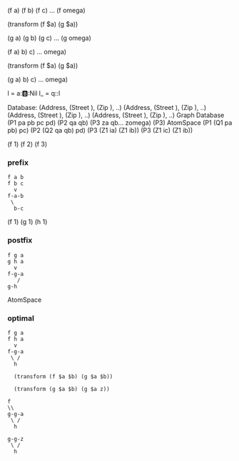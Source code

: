 


(f a)
(f b)
(f c)
...
(f omega)

(transform (f $a) (g $a))


(g a)
(g b)
(g c)
...
(g omega)






(f a)
   b)
   c)
...
   omega)

(transform (f $a) (g $a))


(g a)
   b)
   c)
...
   omega)



l = a::b::Nil
l_ = q::l





Database:
(Address, (Street <name>), (Zip <zip>), ..)
(Address, (Street <name>), (Zip <zip>), ..)
(Address, (Street <name>), (Zip <zip>), ..)
(Address, (Street <name>), (Zip <zip>), ..)
Graph Database
(P1 pa pb pc pd)
(P2 qa qb)
(P3 za qb... zomega)
(P3)
AtomSpace
(P1 (Q1 pa pb) pc)
(P2 (Q2 qa qb) pd)
(P3 (Z1 ia) (Z1 ib))
(P3 (Z1 ic) (Z1 ib))


(f 1)
(f 2)
(f 3)

### prefix
```
f a b
f b c
  v
f-a-b
 \
  b-c
```

(f 1)
(g 1)
(h 1)

### postfix
```
f g a
g h a
  v
f-g-a
   /
g-h
```

AtomSpace
### optimal
```
f g a
f h a
  v
f-g-a
 \ /
  h

  (transform (f $a $b) (g $a $b))
  
  (transform (g $a $b) (g $a z))

f
\\
g-g-a
 \ /
  h

g-g-z
 \ /
  h
  
```
